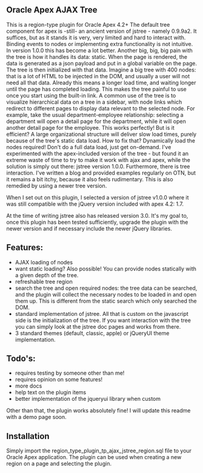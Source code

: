 Oracle Apex AJAX Tree
----------------------

This is a region-type plugin for Oracle Apex 4.2+
The default tree component for apex is -still- an ancient version of jstree - namely 0.9.9a2. It suffices, but as it stands it is very, very limited and hard to interact with. Binding events to nodes or implementing extra functionality is not intuitive. In version 1.0.0 this has become a lot better.
Another big, big, big pain with the tree is how it handles its data: static. When the page is rendered, the data is generated as a json payload and put in a global variable on the page. The tree is then initialized with that data. Imagine a big tree with 400 nodes: that is a lot of HTML to be injected in the DOM, and usually a user will not need all that data. Already this means a longer load time, and waiting longer until the page has completed loading. 
This makes the tree painful to use once you start using the built-in link. A common use of the tree is to visualize hierarchical data on a tree in a sidebar, with node links which redirect to different pages to display data relevant to the selected node. For example, take the usual department-employee relationship: selecting a department will open a detail page for the department, while it will open another detail page for the employee. This works perfectly! But is it efficient? A large organizational structure will deliver slow load times, purely because of the tree's static data load. 
How to fix that? Dynamically load the nodes required! Don't do a full data load, just get on-demand. I've experimented with the apex-included version of the tree - but found it an extreme waste of time to try to make it work with ajax and apex, while the solution is simply out there: jstree version 1.0.0.
Furthermore, there is tree interaction. I've written a blog and provided examples regularly on OTN, but it remains a bit itchy, because it also feels rudimentary. This is also remedied by using a newer tree version.

When I set out on this plugin, I selected a version of jstree v1.0.0 where it was still compatible with the jQuery version included with apex 4.2: 1.7.

At the time of writing jstree also has released version 3.0. It's my goal to, once this plugin has been tested sufficiently, upgrade the plugin with the newer version and if necessary include the newer jQuery libraries.

Features:
---------
- AJAX loading of nodes
- want static loading? Also possible! You can provide nodes statically with a given depth of the tree. 
- refreshable tree region
- search the tree and open required nodes: the tree data can be searched, and the plugin will collect the necessary nodes to be loaded in and open them up. This is different from the static search which only searched the DOM.
- standard implementation of jstree. All that is custom on the javascript side is the initialization of the tree. If you want interaction with the tree you can simply look at the jstree doc pages and works from there.
- 3 standard themes (default, classic, apple) or jQueryUI theme implementation.

Todo's:
-------
- requires testing by someone other than me!
- requires opinion on some features!
- more docs
- help text on the plugin items
- better implementation of the jqueryui library when custom

Other than that, the plugin works absolutely fine! I will update this readme with a demo page soon.

Installation
------------
Simply import the region_type_plugin_tp_ajax_jstree_region.sql file to your Oracle Apex application. 
The plugin can be used when creating a new region on a page and selecting the plugin.